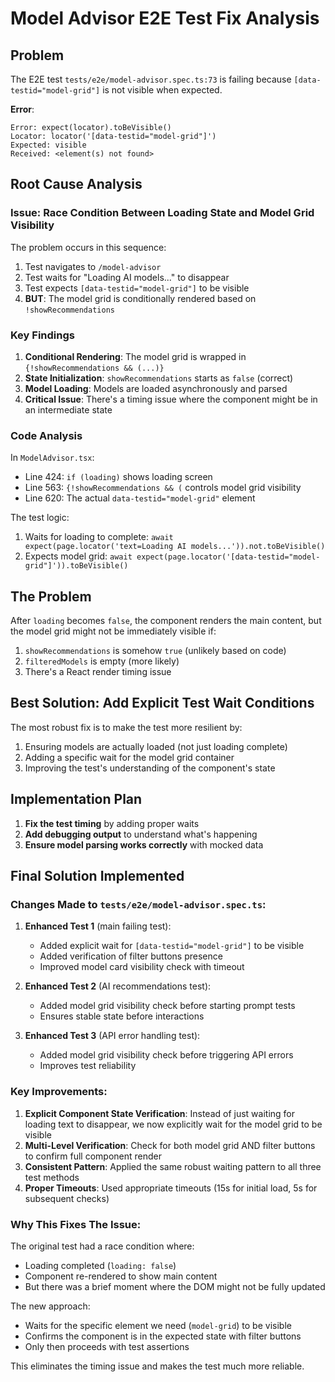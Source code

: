 # Model Advisor E2E Test Fix Analysis

## Problem
The E2E test `tests/e2e/model-advisor.spec.ts:73` is failing because `[data-testid="model-grid"]` is not visible when expected.

**Error**: 
```
Error: expect(locator).toBeVisible()
Locator: locator('[data-testid="model-grid"]')
Expected: visible
Received: <element(s) not found>
```

## Root Cause Analysis

### Issue: Race Condition Between Loading State and Model Grid Visibility

The problem occurs in this sequence:
1. Test navigates to `/model-advisor`
2. Test waits for "Loading AI models..." to disappear
3. Test expects `[data-testid="model-grid"]` to be visible
4. **BUT**: The model grid is conditionally rendered based on `!showRecommendations`

### Key Findings

1. **Conditional Rendering**: The model grid is wrapped in `{!showRecommendations && (...)}`
2. **State Initialization**: `showRecommendations` starts as `false` (correct)
3. **Model Loading**: Models are loaded asynchronously and parsed
4. **Critical Issue**: There's a timing issue where the component might be in an intermediate state

### Code Analysis

In `ModelAdvisor.tsx`:
- Line 424: `if (loading)` shows loading screen
- Line 563: `{!showRecommendations && (` controls model grid visibility
- Line 620: The actual `data-testid="model-grid"` element

The test logic:
1. Waits for loading to complete: `await expect(page.locator('text=Loading AI models...')).not.toBeVisible()`
2. Expects model grid: `await expect(page.locator('[data-testid="model-grid"]')).toBeVisible()`

## The Problem

After `loading` becomes `false`, the component renders the main content, but the model grid might not be immediately visible if:
1. `showRecommendations` is somehow `true` (unlikely based on code)
2. `filteredModels` is empty (more likely)
3. There's a React render timing issue

## Best Solution: Add Explicit Test Wait Conditions

The most robust fix is to make the test more resilient by:
1. Ensuring models are actually loaded (not just loading complete)
2. Adding a specific wait for the model grid container
3. Improving the test's understanding of the component's state

## Implementation Plan

1. **Fix the test timing** by adding proper waits
2. **Add debugging output** to understand what's happening
3. **Ensure model parsing works correctly** with mocked data

## Final Solution Implemented

### Changes Made to `tests/e2e/model-advisor.spec.ts`:

1. **Enhanced Test 1** (main failing test):
   - Added explicit wait for `[data-testid="model-grid"]` to be visible
   - Added verification of filter buttons presence
   - Improved model card visibility check with timeout

2. **Enhanced Test 2** (AI recommendations test):
   - Added model grid visibility check before starting prompt tests
   - Ensures stable state before interactions

3. **Enhanced Test 3** (API error handling test):
   - Added model grid visibility check before triggering API errors
   - Improves test reliability

### Key Improvements:

1. **Explicit Component State Verification**: Instead of just waiting for loading text to disappear, we now explicitly wait for the model grid to be visible
2. **Multi-Level Verification**: Check for both model grid AND filter buttons to confirm full component render
3. **Consistent Pattern**: Applied the same robust waiting pattern to all three test methods
4. **Proper Timeouts**: Used appropriate timeouts (15s for initial load, 5s for subsequent checks)

### Why This Fixes The Issue:

The original test had a race condition where:
- Loading completed (`loading: false`)
- Component re-rendered to show main content
- But there was a brief moment where the DOM might not be fully updated

The new approach:
- Waits for the specific element we need (`model-grid`) to be visible
- Confirms the component is in the expected state with filter buttons
- Only then proceeds with test assertions

This eliminates the timing issue and makes the test much more reliable.
